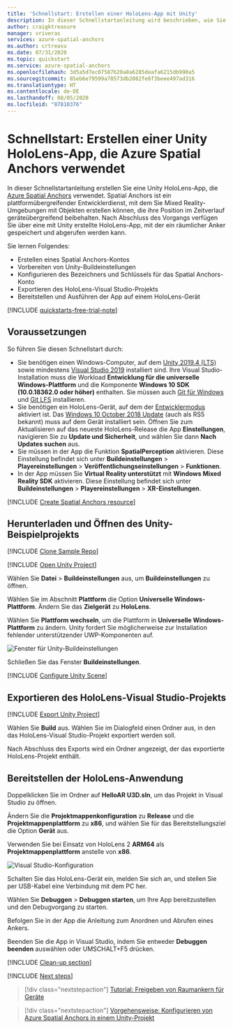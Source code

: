 ```yaml
---
title: 'Schnellstart: Erstellen einer HoloLens-App mit Unity'
description: In dieser Schnellstartanleitung wird beschrieben, wie Sie eine HoloLens-App mit Unity erstellen, indem Sie Spatial Anchors verwenden.
author: craigktreasure
manager: vriveras
services: azure-spatial-anchors
ms.author: crtreasu
ms.date: 07/31/2020
ms.topic: quickstart
ms.service: azure-spatial-anchors
ms.openlocfilehash: 3d5a5d7ec07587b20a8a6285deafa6215db990a5
ms.sourcegitcommit: 85eb6e79599a78573db2082fe6f3beee497ad316
ms.translationtype: HT
ms.contentlocale: de-DE
ms.lasthandoff: 08/05/2020
ms.locfileid: "87810376"
---
```

# <a name="quickstart-create-a-unity-hololens-app-that-uses-azure-spatial-anchors"></a>Schnellstart: Erstellen einer Unity HoloLens-App, die Azure Spatial Anchors verwendet

In dieser Schnellstartanleitung erstellen Sie eine Unity HoloLens-App, die [Azure Spatial Anchors](../overview.md) verwendet. Spatial Anchors ist ein plattformübergreifender Entwicklerdienst, mit dem Sie Mixed Reality-Umgebungen mit Objekten erstellen können, die ihre Position im Zeitverlauf geräteübergreifend beibehalten. Nach Abschluss des Vorgangs verfügen Sie über eine mit Unity erstellte HoloLens-App, mit der ein räumlicher Anker gespeichert und abgerufen werden kann.

Sie lernen Folgendes:

- Erstellen eines Spatial Anchors-Kontos
- Vorbereiten von Unity-Buildeinstellungen
- Konfigurieren des Bezeichners und Schlüssels für das Spatial Anchors-Konto
- Exportieren des HoloLens-Visual Studio-Projekts
- Bereitstellen und Ausführen der App auf einem HoloLens-Gerät

[!INCLUDE [quickstarts-free-trial-note](../../../includes/quickstarts-free-trial-note.md)]

## <a name="prerequisites"></a>Voraussetzungen

So führen Sie diesen Schnellstart durch:

- Sie benötigen einen Windows-Computer, auf dem <a href="https://unity3d.com/get-unity/download" target="_blank">Unity 2019.4 (LTS)</a> sowie mindestens <a href="https://www.visualstudio.com/downloads/" target="_blank">Visual Studio 2019</a> installiert sind. Ihre Visual Studio-Installation muss die Workload **Entwicklung für die universelle Windows-Plattform** und die Komponente **Windows 10 SDK (10.0.18362.0 oder höher)** enthalten. Sie müssen auch <a href="https://git-scm.com/download/win" target="_blank">Git für Windows</a> und <a href="https://git-lfs.github.com/">Git LFS</a> installieren.
- Sie benötigen ein HoloLens-Gerät, auf dem der [Entwicklermodus](https://docs.microsoft.com/windows/mixed-reality/using-visual-studio) aktiviert ist. Das [Windows 10 October 2018 Update](https://docs.microsoft.com/windows/mixed-reality/release-notes-october-2018) (auch als RS5 bekannt) muss auf dem Gerät installiert sein. Öffnen Sie zum Aktualisieren auf das neueste HoloLens-Release die App **Einstellungen**, navigieren Sie zu **Update und Sicherheit**, und wählen Sie dann **Nach Updates suchen** aus.
- Sie müssen in der App die Funktion **SpatialPerception** aktivieren. Diese Einstellung befindet sich unter **Buildeinstellungen** > **Playereinstellungen** > **Veröffentlichungseinstellungen** > **Funktionen**.
- In der App müssen Sie **Virtual Reality unterstützt** mit **Windows Mixed Reality SDK** aktivieren. Diese Einstellung befindet sich unter **Buildeinstellungen** > **Playereinstellungen** > **XR-Einstellungen**.

[!INCLUDE [Create Spatial Anchors resource](../../../includes/spatial-anchors-get-started-create-resource.md)]

## <a name="download-and-open-the-unity-sample-project"></a>Herunterladen und Öffnen des Unity-Beispielprojekts

[!INCLUDE [Clone Sample Repo](../../../includes/spatial-anchors-clone-sample-repository.md)]

[!INCLUDE [Open Unity Project](../../../includes/spatial-anchors-open-unity-project.md)]

Wählen Sie **Datei** > **Buildeinstellungen** aus, um **Buildeinstellungen** zu öffnen.

Wählen Sie im Abschnitt **Plattform** die Option **Universelle Windows-Plattform**. Ändern Sie das **Zielgerät** zu **HoloLens**.

Wählen Sie **Plattform wechseln**, um die Plattform in **Universelle Windows-Plattform** zu ändern. Unity fordert Sie möglicherweise zur Installation fehlender unterstützender UWP-Komponenten auf.

![Fenster für Unity-Buildeinstellungen](./media/get-started-unity-hololens/unity-build-settings.png)

Schließen Sie das Fenster **Buildeinstellungen**.

[!INCLUDE [Configure Unity Scene](../../../includes/spatial-anchors-unity-configure-scene.md)]

## <a name="export-the-hololens-visual-studio-project"></a>Exportieren des HoloLens-Visual Studio-Projekts

[!INCLUDE [Export Unity Project](../../../includes/spatial-anchors-unity-export-project-snip.md)]

Wählen Sie **Build** aus. Wählen Sie im Dialogfeld einen Ordner aus, in den das HoloLens-Visual Studio-Projekt exportiert werden soll.

Nach Abschluss des Exports wird ein Ordner angezeigt, der das exportierte HoloLens-Projekt enthält.

## <a name="deploy-the-hololens-application"></a>Bereitstellen der HoloLens-Anwendung

Doppelklicken Sie im Ordner auf **HelloAR U3D.sln**, um das Projekt in Visual Studio zu öffnen.

Ändern Sie die **Projektmappenkonfiguration** zu **Release** und die **Projektmappenplattform** zu **x86**, und wählen Sie für das Bereitstellungsziel die Option **Gerät** aus.

Verwenden Sie bei Einsatz von HoloLens 2 **ARM64** als **Projektmappenplattform** anstelle von **x86**.

   ![Visual Studio-Konfiguration](./media/get-started-unity-hololens/visual-studio-configuration.png)

Schalten Sie das HoloLens-Gerät ein, melden Sie sich an, und stellen Sie per USB-Kabel eine Verbindung mit dem PC her.

Wählen Sie **Debuggen** > **Debuggen starten**, um Ihre App bereitzustellen und den Debugvorgang zu starten.

Befolgen Sie in der App die Anleitung zum Anordnen und Abrufen eines Ankers.

Beenden Sie die App in Visual Studio, indem Sie entweder **Debuggen beenden** auswählen oder UMSCHALT+F5 drücken.

[!INCLUDE [Clean-up section](../../../includes/clean-up-section-portal.md)]

[!INCLUDE [Next steps](../../../includes/spatial-anchors-quickstarts-nextsteps.md)]

> [!div class="nextstepaction"]
> [Tutorial: Freigeben von Raumankern für Geräte](../tutorials/tutorial-share-anchors-across-devices.md)

> [!div class="nextstepaction"]
> [Vorgehensweise: Konfigurieren von Azure Spatial Anchors in einem Unity-Projekt](../how-tos/setup-unity-project.md)
